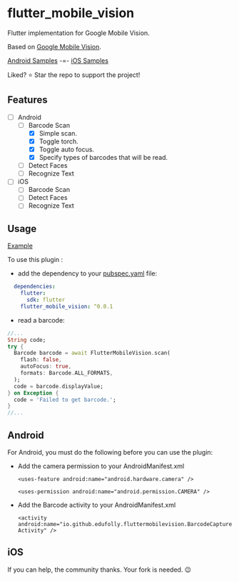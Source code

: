 # flutter_mobile_vision

Flutter implementation for Google Mobile Vision.

Based on [Google Mobile Vision](https://developers.google.com/vision/).

[Android Samples](https://github.com/googlesamples/android-vision) -=- [iOS Samples](https://github.com/googlesamples/ios-vision)

Liked? :star: Star the repo to support the project!

## Features

* [ ] Android
   * [ ] Barcode Scan
      * [x] Simple scan.
      * [x] Toggle torch.
      * [x] Toggle auto focus.
      * [x] Specify types of barcodes that will be read.
   * [ ] Detect Faces
   * [ ] Recognize Text

* [ ] iOS
   * [ ] Barcode Scan
   * [ ] Detect Faces
   * [ ] Recognize Text

## Usage

[Example](https://github.com/edufolly/flutter_mobile_vision/blob/master/example/lib/main.dart)

To use this plugin :

* add the dependency to your [pubspec.yaml](https://github.com/iampawan/Flute-Music-Player/blob/master/example/pubspec.yaml) file:

```yaml
  dependencies:
    flutter:
      sdk: flutter
    flutter_mobile_vision: ^0.0.1
```

* read a barcode:

```dart
//...
String code;
try {
  Barcode barcode = await FlutterMobileVision.scan(
    flash: false,
    autoFocus: true,
    formats: Barcode.ALL_FORMATS,
  );
  code = barcode.displayValue;
} on Exception {
  code = 'Failed to get barcode.';
}
//...
```

## Android

For Android, you must do the following before you can use the plugin:

* Add the camera permission to your AndroidManifest.xml

    `<uses-feature android:name="android.hardware.camera" />`

    `<uses-permission android:name="android.permission.CAMERA" />`

* Add the Barcode activity to your AndroidManifest.xml

    `<activity android:name="io.github.edufolly.fluttermobilevision.BarcodeCaptureActivity" />`

## iOS
If you can help, the community thanks. Your fork is needed. :wink: